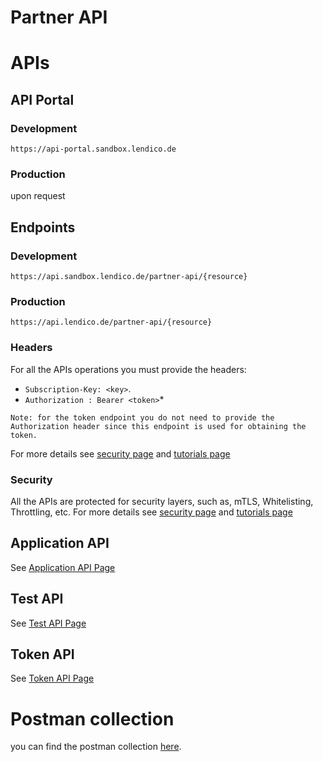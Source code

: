 # Partner API
# APIs
## API Portal
### Development

```https://api-portal.sandbox.lendico.de```

### Production
upon request

## Endpoints
### Development
```https://api.sandbox.lendico.de/partner-api/{resource}```

### Production
```https://api.lendico.de/partner-api/{resource}```

### Headers
For all the APIs operations you must provide the headers:
* ```Subscription-Key: <key>```.
* `Authorization : Bearer <token>`\*

```
Note: for the token endpoint you do not need to provide the Authorization header since this endpoint is used for obtaining the token.
```
For more details see [security page](Security.md) and [tutorials page](Tutorials.md)
### Security
All the APIs are protected for security layers, such as, mTLS, Whitelisting, Throttling, etc.
For more details see [security page](Security.md) and [tutorials page](Tutorials.md)

## Application API
See [Application API Page](ApplicationApi.md)
## Test API
See [Test API Page](TestApi.md)
## Token API
See [Token API Page](TokenApi.md)

# Postman collection
you can find the postman collection [here](https://www.getpostman.com/collections/45d35533417147f71979).